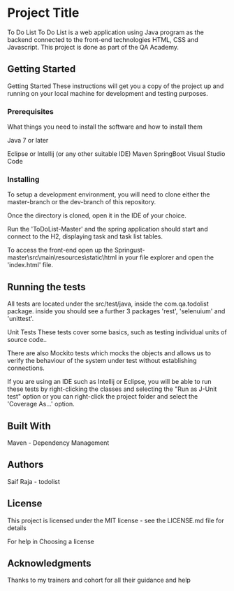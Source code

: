 # Project Title
To Do List
To Do List is a web application using Java program as the backend connected to the front-end technologies HTML, CSS and Javascript. This project is done as part of the QA Academy.

## Getting Started
Getting Started
These instructions will get you a copy of the project up and running on your local machine for development and testing purposes.

### Prerequisites
What things you need to install the software and how to install them

Java 7 or later

Eclipse or Intellij (or any other suitable IDE)
Maven
SpringBoot
Visual Studio Code


### Installing
To setup a development environment, you will need to clone either the master-branch or the dev-branch of this repository.

Once the directory is cloned, open it in the IDE of your choice.

Run the 'ToDoList-Master' and the spring application should start and connect to the H2, displaying task and task list tables.

To access the front-end open up the Springust-master\src\main\resources\static\html in your file explorer and open the 'index.html' file.

## Running the tests
All tests are located under the src/test/java, inside the com.qa.todolist package. inside you should see a further 3 packages 'rest', 'selenuium' and 'unittest'. 

Unit Tests
These tests cover some basics, such as testing individual units of source code..

There are also Mockito tests which mocks the objects and allows us to verify the behaviour of the system under test without establishing connections.

If you are using an IDE such as Intellij or Eclipse, you will be able to run these tests by right-clicking the classes and selecting the "Run as J-Unit test" option
or  you can right-click the project folder and select the 'Coverage As...' option.


## Built With
Maven - Dependency Management


## Authors
Saif Raja - todolist

## License
This project is licensed under the MIT license - see the LICENSE.md file for details

For help in Choosing a license

## Acknowledgments
Thanks to my trainers and cohort for all their guidance and help
